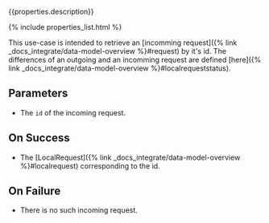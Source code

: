 {{properties.description}}

{% include properties_list.html %}

This use-case is intended to retrieve an [incomming request]({% link _docs_integrate/data-model-overview %}#request)
by it's id. The differences of an outgoing and an incomming request are defined [here]({% link _docs_integrate/data-model-overview %}#localrequeststatus).

## Parameters

- The `id` of the incoming request.

## On Success

- The [LocalRequest]({% link _docs_integrate/data-model-overview %}#localrequest) corresponding to the id.

## On Failure

- There is no such incoming request.
